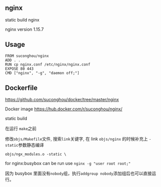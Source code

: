 ## nginx

static build nginx

nginx version 1.15.7

## Usage

```
FROM suconghou/nginx
ADD . .
RUN cp nginx.conf /etc/nginx/nginx.conf
EXPOSE 80 443
CMD ["nginx", "-g", "daemon off;"]
```


## Dockerfile

https://github.com/suconghou/docker/tree/master/nginx

Docker image https://hub.docker.com/r/suconghou/nginx/

static build

在运行 `make`之前

修改`objs/Makefile`文件, 搜索`link`关键字, 在 link `objs/nginx` 的时候补充上 `-static`参数静态编译
```
objs/ngx_modules.o -static \
```


for nginx:busybox can be run use `nginx -g "user root root;"`

因为 busybox 里面没有`nobody`组，执行`addgroup nobody`添加组后也可以直接运行。

